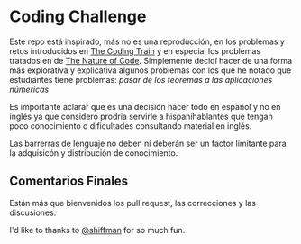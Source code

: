 # Coding Challenge
Este repo está inspirado, más no es una reproducción, en los problemas y retos introducidos en [The Coding Train](https://www.youtube.com/user/shiffman) y en especial los problemas tratados en de [The Nature of Code](https://natureofcode.com/). Simplemente decidí hacer de una forma más explorativa y explicativa algunos problemas con los que he notado que estudiantes tiene problemas: _pasar de los teoremas a las aplicaciones númericas_. 

Es importante aclarar que es una decisión hacer todo en español y no en inglés ya que considero prodría servirle a hispanihablantes que tengan poco conocimiento o dificultades consultando material en inglés. 

Las barrerras de lenguaje no deben ni deberán ser un factor limitante para la adquisicón y distribución de conocimiento. 

## Comentarios Finales

Están más que bienvenidos los pull request, las correcciones y las discusiones.

I'd like to thanks to [@shiffman](https://github.com/shiffman) for so much fun. 
